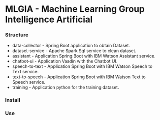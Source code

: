 # MLGIA - Machine Learning Group Intelligence Artificial

### Structure
- data-collector - Spring Boot application to obtain Dataset.
- dataset-service - Apache Spark Sql service to clean dataset.
- assistant - Application Spring Boot with IBM Watson Assistant service.
- chatbot-ui - Application Vaadin with the Chatbot UI.
- speech-to-text - Application Spring Boot with IBM Watson Speech to Text service.
- text-to-speech - Application Spring Boot with IBM Watson Text to Speech service.
- training - Application python for the training dataset.

### Install

### Use